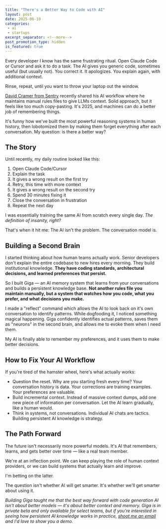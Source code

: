 ```yaml
---
title: "There's a Better Way to Code with AI"
layout: post
date: 2025-06-19
categories:
 - ai
 - startups
excerpt_separator: <!--more-->
post_promotion_type: hidden
is_featured: true
---
```


Every developer I know has the same frustrating ritual. Open Claude Code or Cursor and ask it to do a task. The AI gives you generic code, sometimes useful (but usually not). You correct it. It apologizes. You explain again, with additional context. 

Rinse, repeat, until you want to throw your laptop out the window.

[David Cramer from Sentry](https://x.com/zeeg/status/1935402230062190672) recently shared his AI workflow where he maintains manual rules files to give LLMs context. Solid approach, but it feels like too much copy-pasting. It's 2025, and machines can do a better job of remembering things.

It's funny how we've built the most powerful reasoning systems in human history, then lobotomized them by making them forget everything after each conversation. My question: is there a better way?

<!--more-->

## The Story

Until recently, my daily routine looked like this:

1. Open Claude Code/Cursor
2. Explain the task
3. It gives a wrong result on the first try
4. Retry, this time with more context
5. It gives a wrong result on the second try
6. Spend 30 minutes fixing it
7. Close the conversation in frustration
8. Repeat the next day

I was essentially training the same AI from scratch every single day. _The definition of insanity, right?_

That's when it hit me: The AI isn't the problem. The conversation model is.

## Building a Second Brain

I started thinking about how human teams actually work. Senior developers don't explain the entire codebase to new hires every morning. They build institutional knowledge. **They have coding standards, architectural decisions, and learned preferences that persist.**

So I built Giga — an AI memory system that learns from your conversations and builds a persistent knowledge base. **Not another rules file you maintain manually, but a system that watches how you code, what you prefer, and what decisions you make.**

I made a "reflect" command which allows the AI to look back on it's own conversation to identify patterns. While dogfooding it, I noticed something magical happening. Giga confidently identifies actual patterns, saves them as "neurons" in the second brain, and allows me to evoke them when I need them. 

My AI is finally able to remember my preferences, and it uses them to make better decisions.

## How to Fix Your AI Workflow

If you're tired of the hamster wheel, here's what actually works:

* Question the reset. Why are you starting fresh every time? Your conversation history is data. Your corrections are training examples. Your preferences are valuable.
* Build incremental context. Instead of massive context dumps, add one new piece of information per conversation. Let the AI learn gradually, like a human would.
* Think in systems, not conversations. Individual AI chats are tactics. Building persistent AI knowledge is strategy.

## The Path Forward

The future isn't necessarily more powerful models. It's AI that remembers, learns, and gets better over time — like a real team member.

We're at an inflection point. We can keep playing the role of human context providers, or we can build systems that actually learn and improve.

I'm betting on the latter.

The question isn't whether AI will get smarter. It's whether we'll get smarter about using it.

_Building Giga taught me that the best way forward with code generation AI isn't about better models — it's about better context and memory. Giga is in private beta and only available for select teams, but if you're interested in seeing how persistent AI knowledge works in practice, [shoot me an email](mailto:hello@gigamind.dev) and I'd love to show you a demo._